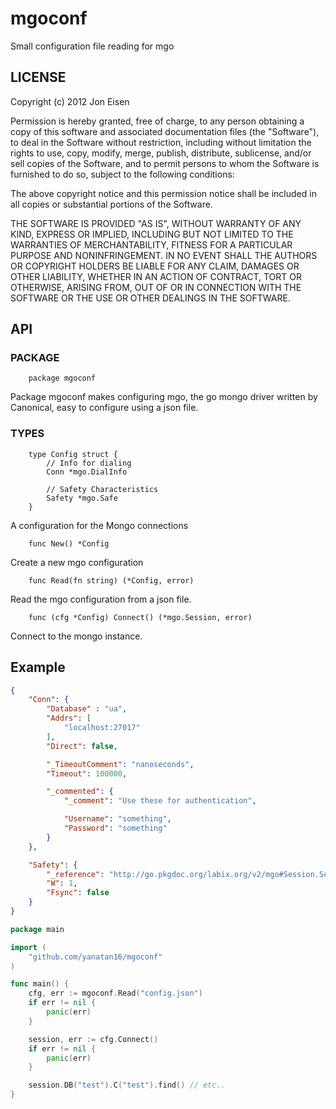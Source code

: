 mgoconf
=======

Small configuration file reading for mgo

LICENSE
-------

Copyright (c) 2012 Jon Eisen

Permission is hereby granted, free of charge, to any person obtaining a copy of this software and associated documentation files (the "Software"), to deal in the Software without restriction, including without limitation the rights to use, copy, modify, merge, publish, distribute, sublicense, and/or sell copies of the Software, and to permit persons to whom the Software is furnished to do so, subject to the following conditions:

The above copyright notice and this permission notice shall be included in all copies or substantial portions of the Software.

THE SOFTWARE IS PROVIDED "AS IS", WITHOUT WARRANTY OF ANY KIND, EXPRESS OR IMPLIED, INCLUDING BUT NOT LIMITED TO THE WARRANTIES OF MERCHANTABILITY, FITNESS FOR A PARTICULAR PURPOSE AND NONINFRINGEMENT. IN NO EVENT SHALL THE AUTHORS OR COPYRIGHT HOLDERS BE LIABLE FOR ANY CLAIM, DAMAGES OR OTHER LIABILITY, WHETHER IN AN ACTION OF CONTRACT, TORT OR OTHERWISE, ARISING FROM, OUT OF OR IN CONNECTION WITH THE SOFTWARE OR THE USE OR OTHER DEALINGS IN THE SOFTWARE.

API
---

### PACKAGE

		package mgoconf

Package mgoconf makes configuring mgo, the go mongo driver written by
Canonical, easy to configure using a json file.

### TYPES

		type Config struct {
		    // Info for dialing
		    Conn *mgo.DialInfo

		    // Safety Characteristics
		    Safety *mgo.Safe
		}

A configuration for the Mongo connections

		func New() *Config

Create a new mgo configuration

		func Read(fn string) (*Config, error)

Read the mgo configuration from a json file.

		func (cfg *Config) Connect() (*mgo.Session, error)

Connect to the mongo instance.

Example
-------

```json
{
	"Conn": {
		"Database" : "ua",
		"Addrs": [
			"localhost:27017"
		],
		"Direct": false,

		"_TimeoutComment": "nanoseconds",
		"Timeout": 100000,

		"_commented": {
			"_comment": "Use these for authentication",

			"Username": "something",
			"Password": "something"
		}
	},

	"Safety": { 
		"_reference": "http://go.pkgdoc.org/labix.org/v2/mgo#Session.SetSafe",
		"W": 1,
		"Fsync": false
	}
}
```

```go
package main

import (
	"github.com/yanatan16/mgoconf"
)

func main() {
	cfg, err := mgoconf.Read("config.json")
	if err != nil {
		panic(err)
	}

	session, err := cfg.Connect()
	if err != nil {
		panic(err)
	}

	session.DB("test").C("test").find() // etc..
}
```